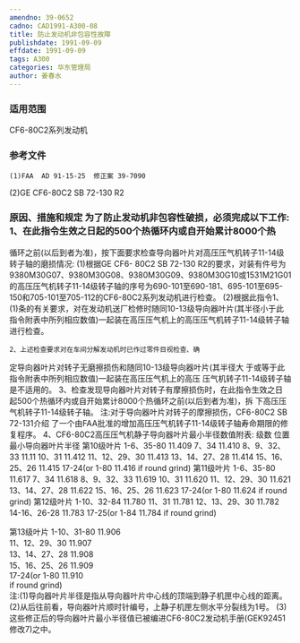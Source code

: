 ```yaml
---
amendno: 39-0652
cadno: CAD1991-A300-08
title: 防止发动机非包容性故障
publishdate: 1991-09-09
effdate: 1991-09-09
tags: A300
categories: 华东管理局
author: 姜春水
---
```


### 适用范围 
CF6-80C2系列发动机

<!--more-->
### 参考文件
    (1)FAA  AD 91-15-25  修正案 39-7090 
(2)GE 
CF6-80C2 SB 72-130 R2 

### 原因、措施和规定     为了防止发动机非包容性破损，必须完成以下工作: 1、在此指令生效之日起的500个热循环内或自开始累计8000个热
循环之前(以后到者为准)，按下面要求检查导向器叶片对高压压气机转子11-14级转子轴的磨损情况: 
      (1)根据GE CF6- 80C2 SB 72-130 R2的要求，对装有件号为9380M30G07、9380M30G08、9380M30G09、9380M30G10或1531M21G01的高压压气机转子11-14级转子轴的序号为690-101至690-181、695-101至695-150和705-101至705-112的CF6-80C2系列发动机进行检查。 
      (2)根据此指令1、(1)条的有关要求，对在发动机送厂检修时随同10-13级导向器叶片(其半径小于此指令附表中所列相应数值)一起装在高压压气机上的高压压气机转子11-14级转子轴进行检查。 

    2、上述检查要求对在车间分解发动机时已作过零件目视检查、确
  
定导向器叶片对转子无磨擦损伤和随同10-13级导向器叶片(其半径大
于或等于此指令附表中所列相应数值)一起装在高压压气机上的高压
压气机转子11-14级转子轴是不适用的。     3、检查发现导向器叶片对转子有摩擦损伤时，在此指令生效之日
起500个热循环内或自开始累计8000个热循环之前(以后到者为准)，拆
下高压压气机转子11-14级转子轴。     注:对于导向器叶片对转子的摩擦损伤，CF6-80C2 SB 72-131介绍
了一个由FAA批准的增加高压压气机转子11-14级转子轴寿命期限的修
复程序。 4、CF6-80C2高压压气机静子导向器叶片最小半径数值附表: 级数 位置 最小导向器叶片半径 第10级叶片 1-6、35-80  11.409 7、34 11.410                    8、9、32、33  11.11                    10、31  11.412                    11、12、29、30  11.413                    13、14、27、28  11.414                    15、16、25、26  11.415                    17-24(or 1-80  11.416 if round grind) 第11级叶片 1-6、35-80  11.617 7、34 11.618                    8、9、32、33  11.619                    10、31  11.620                    11、12、29、30  11.621                    13、14、27、28  11.622                    15、16、25、26  11.623                    17-24(or 1-80  11.624 if round grind) 第12级叶片 1-10、32-84 11.780                    11、31  11.781                    12、13、29、30  11.782                    14-16、26-28  11.783                    17-25(or 1-84  11.784 if round grind) 
  
第13级叶片  1-10、31-80  11.906  
                   11、12、29、30   11.907  
                   13、14、27、28   11.908  
                   15、16、25、26   11.909  
                   17-24(or 1-80   11.910  
if round grind)  
注:(1)导向器叶片半径是指从导向器叶片中心线的顶端到静子机匣中心线的距离。 
(2)从后往前看，导向器叶片顺时针编号，上静子机匣左侧水平分裂线为1号。 
(3)这些修正后的导向器叶片最小半径值已被编进CF6-80C2发动机手册(GEK92451修改7)之中。

